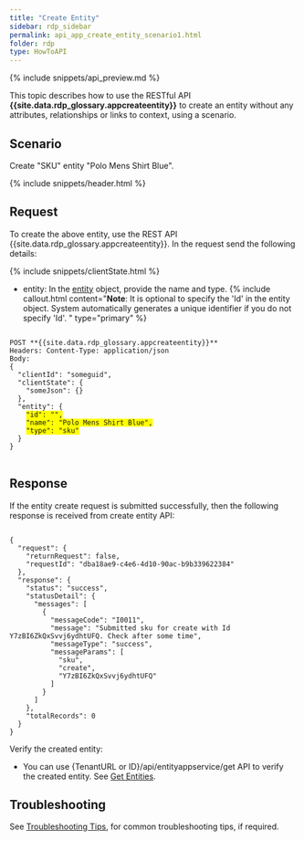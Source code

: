 ```yaml
---
title: "Create Entity"
sidebar: rdp_sidebar
permalink: api_app_create_entity_scenario1.html
folder: rdp
type: HowToAPI
---
```


{% include snippets/api_preview.md %}

This topic describes how to use the RESTful API **{{site.data.rdp_glossary.appcreateentity}}** to create an entity without any attributes, relationships or links to context, using a scenario. 

## Scenario

Create "SKU" entity "Polo Mens Shirt Blue". 

{% include snippets/header.html %}

## Request

To create the above entity, use the REST API {{site.data.rdp_glossary.appcreateentity}}. In the request send the following details:

  
{% include snippets/clientState.html %}
* entity: In the [entity](api_entity_object_structure.html) object, provide the name and type. 
{% include callout.html content="**Note**: It is optional to specify the 'Id' in the entity object. System automatically generates a unique identifier if you do not specify 'Id'. 
" type="primary" %}

<pre>
<code>
POST **{{site.data.rdp_glossary.appcreateentity}}**
Headers: Content-Type: application/json
Body:
{
  "clientId": "someguid",
  "clientState": {
    "someJson": {}
  },
  "entity": {
    <span style="background-color: #FFFF00">"id": "",</span>
    <span style="background-color: #FFFF00">"name": "Polo Mens Shirt Blue",</span>
    <span style="background-color: #FFFF00">"type": "sku"</span>
  }
}
</code>
</pre>

## Response

If the entity create request is submitted successfully, then the following response is received from create entity API:

<pre><code>
{
  "request": {
    "returnRequest": false,
    "requestId": "dba18ae9-c4e6-4d10-90ac-b9b339622384"
  },
  "response": {
    "status": "success",
    "statusDetail": {
      "messages": [
        {
          "messageCode": "I0011",
          "message": "Submitted sku for create with Id Y7zBI6ZkQxSvvj6ydhtUFQ. Check after some time",
          "messageType": "success",
          "messageParams": [
            "sku",
            "create",
            "Y7zBI6ZkQxSvvj6ydhtUFQ"
          ]
        }
      ]
    },
    "totalRecords": 0
  }
}
</code></pre> 

Verify the created entity:<br>
* You can use {TenantURL or ID}/api/entityappservice/get API to verify the created entity. See [Get Entities](api_app_get_entity.html).

## Troubleshooting

See [Troubleshooting Tips](api_troubleshooting_tips.html), for common troubleshooting tips, if required.